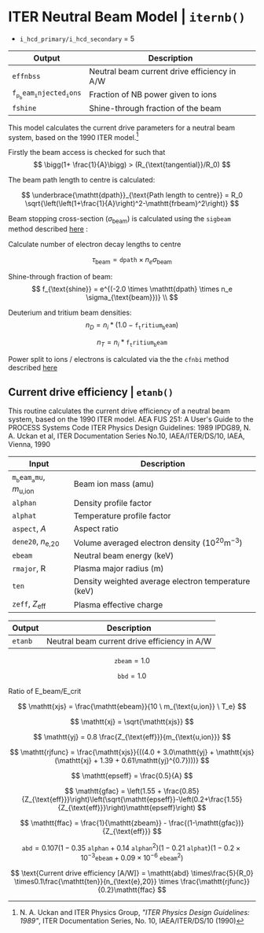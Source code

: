 # ITER Neutral Beam Model | `iternb()`

- `i_hcd_primary/i_hcd_secondary` = 5

| Output | Description |
|----------|-------------|
| $\mathtt{effnbss}$  | Neutral beam current drive efficiency in $\text{A/W}$ |
| $\mathtt{f_p_beam_injected_ions}$    | Fraction of NB power given to ions |
| $\mathtt{fshine}$   | Shine-through fraction of the beam |

This model calculates the current drive parameters for a neutral beam system, based on the 1990 ITER model.[^1]


Firstly the beam access is checked for such that
$$
\bigg(1+ \frac{1}{A}\bigg) > (R_{\text{tangential}}/R_0)
$$

The beam path length to centre is calculated:

$$
\underbrace{\mathtt{dpath}}_{\text{Path length to centre}} = R_0 \sqrt{\left(\left(1+\frac{1}{A}\right)^2-\mathtt{frbeam}^2\right)}
$$


Beam stopping cross-section ($\sigma_{\text{beam}}$) is calculated using the `sigbeam` method described [here](nbi_overview.md) :


Calculate number of electron decay lengths to centre

$$
\tau_{\text{beam}} = \mathtt{dpath}\times n_e \sigma_{\text{beam}}
$$

Shine-through fraction of beam:
$$
f_{\text{shine}} = e^{(-2.0 \times  \mathtt{dpath} \times  n_e  \sigma_{\text{beam}})} \\
$$

Deuterium and tritium beam densities:
$$
n_D = n_i * (1.0 - \mathtt{f_tritium_beam}) 
$$

$$
n_T = n_i * \mathtt{f_tritium_beam}
$$

Power split to ions / electrons is calculated via the the `cfnbi` method described [here](nbi_overview.md)


## Current drive efficiency | `etanb()`

This routine calculates the current drive efficiency of
a neutral beam system, based on the 1990 ITER model.
AEA FUS 251: A User's Guide to the PROCESS Systems Code
ITER Physics Design Guidelines: 1989 IPDG89, N. A. Uckan et al,
ITER Documentation Series No.10, IAEA/ITER/DS/10, IAEA, Vienna, 1990

| Input   | Description                                               |
|---------|-----------------------------------------------------------|
| $\mathtt{m_beam_amu}$, $m_{\text{u,ion}}$   | Beam ion mass ($\text{amu}$)                                       |
| $\mathtt{alphan}$  | Density profile factor                                    |
| $\mathtt{alphat}$  | Temperature profile factor                                |
| $\mathtt{aspect}$, $A$  | Aspect ratio                                              |
| $\mathtt{dene20}$, $n_{\text{e,20}}$    | Volume averaged electron density ($10^{20} \text{m}^{-3}$)                  |
| $\mathtt{ebeam}$   | Neutral beam energy ($\text{keV}$)                                 |
| $\mathtt{rmajor}$, R  | Plasma major radius ($\text{m}$)                                   |
| $\mathtt{ten}$     | Density weighted average electron temperature ($\text{keV}$)       |
| $\mathtt{zeff}$, $Z_{\text{eff}}$    | Plasma effective charge                                   |

| Output  | Description                                               |
|---------|-----------------------------------------------------------|
| $\mathtt{etanb}$   | Neutral beam current drive efficiency in $\text{A/W}$ |




$$
\mathtt{zbeam} = 1.0
$$

$$
\mathtt{bbd} = 1.0
$$


Ratio of E_beam/E_crit

$$
\mathtt{xjs} = \frac{\mathtt{ebeam}}{10 \  m_{\text{u,ion}} \ T_e} 
$$

$$
\mathtt{xj} = \sqrt{\mathtt{xjs}}
$$
    
$$
\mathtt{yj} = 0.8 \frac{Z_{\text{eff}}}{m_{\text{u,ion}}}
$$
        
$$
\mathtt{rjfunc} = \frac{\mathtt{xjs}}{((4.0 + 3.0\mathtt{yj} + \mathtt{xjs}(\mathtt{xj} + 1.39 + 0.61\mathtt{yj}^{0.7})))}
$$

$$
\mathtt{epseff} = \frac{0.5}{A}
$$

$$
\mathtt{gfac} = \left(1.55 + \frac{0.85}{Z_{\text{eff}}}\right)\left(\sqrt{\mathtt{epseff}}-\left(0.2+\frac{1.55}{Z_{\text{eff}}}\right)\mathtt{epseff}\right)
$$

$$
\mathtt{ffac} = \frac{1}{\mathtt{zbeam}} - \frac{(1-\mathtt{gfac})}{Z_{\text{eff}}}
$$
    
$$
\mathtt{abd} = 0.107 (1-0.35 \ \mathtt{alphan}+0.14 \ \mathtt{alphan}^2)(1-0.21 \ \mathtt{alphat})(1-0.2\times 10^{-3}\mathtt{ebeam}+0.09\times 10^{-6} \ \mathtt{ebeam}^2)
$$

$$
\text{Current drive efficiency [A/W]} = \mathtt{abd} \times\frac{5}{R_0} \times0.1\frac{\mathtt{ten}}{n_{\text{e},20}} \times \frac{\mathtt{rjfunc}}{0.2}\mathtt{ffac}
$$

        

[^1]: N. A. Uckan and ITER Physics Group, *"ITER Physics Design Guidelines: 1989"*, ITER Documentation Series, No. 10, IAEA/ITER/DS/10 (1990)